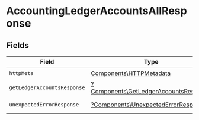 # AccountingLedgerAccountsAllResponse


## Fields

| Field                                                                                         | Type                                                                                          | Required                                                                                      | Description                                                                                   |
| --------------------------------------------------------------------------------------------- | --------------------------------------------------------------------------------------------- | --------------------------------------------------------------------------------------------- | --------------------------------------------------------------------------------------------- |
| `httpMeta`                                                                                    | [Components\HTTPMetadata](../../Models/Components/HTTPMetadata.md)                            | :heavy_check_mark:                                                                            | N/A                                                                                           |
| `getLedgerAccountsResponse`                                                                   | [?Components\GetLedgerAccountsResponse](../../Models/Components/GetLedgerAccountsResponse.md) | :heavy_minus_sign:                                                                            | LedgerAccounts                                                                                |
| `unexpectedErrorResponse`                                                                     | [?Components\UnexpectedErrorResponse](../../Models/Components/UnexpectedErrorResponse.md)     | :heavy_minus_sign:                                                                            | Unexpected error                                                                              |